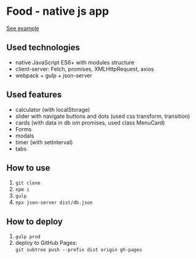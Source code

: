 <h1>Food - native js app</h1>
<p><a href="https://systemshock89.github.io/food/">See example</a></p>

<h2>Used technologies</h2>
<ul>
    <li>native JavaScript ES6+ with modules structure</li>
    <li>client-server: Fetch, promises, XMLHttpRequest, axios</li>
    <li>webpack + gulp + json-server</li>
</ul>

<h2>Used features</h2>
<ul>
    <li>calculator (with localStorage)</li>
    <li>slider with navigate buttons and dots (used css transform, transition)</li>    
    <li>cards (with data in db om promises, used class MenuCard)</li>
    <li>Forms</li>
    <li>modals</li>
    <li>timer (with setInterval)</li>
    <li>tabs</li>    
</ul>

<h2>How to use</h2>
<ol>
    <li><code>git clone</code></li>
    <li><code>npm i</code></li>
    <li><code>gulp</code></li>
    <li><code>npx json-server dist/db.json</code></li>
</ol>

<h2>How to deploy</h2>
<ol>
    <li><code>gulp prod</code></li>
    <li>deploy to GitHub Pages:<br> 
    <code>git subtree push --prefix dist origin gh-pages</code></li>
</ol>